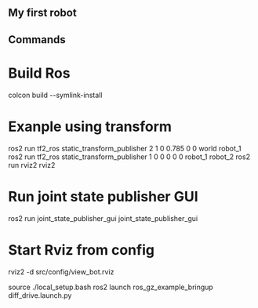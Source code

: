 ## My first robot

## Commands

# Build Ros
colcon build --symlink-install

# Exanple using transform
ros2 run tf2_ros static_transform_publisher 2 1 0 0.785 0 0 world robot_1
ros2 run tf2_ros static_transform_publisher 1 0 0 0 0 0 robot_1 robot_2
ros2 run rviz2 rviz2

# Run joint state publisher GUI
ros2 run joint_state_publisher_gui joint_state_publisher_gui

# Start Rviz from config
rviz2 -d src/config/view_bot.rviz

source ./local_setup.bash 
ros2 launch ros_gz_example_bringup diff_drive.launch.py